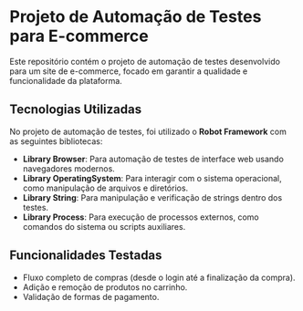 # Projeto de Automação de Testes para E-commerce

Este repositório contém o projeto de automação de testes desenvolvido para um site de e-commerce, focado em garantir a qualidade e funcionalidade da plataforma.

## Tecnologias Utilizadas

No projeto de automação de testes, foi utilizado o **Robot Framework** com as seguintes bibliotecas:

- **Library Browser**: Para automação de testes de interface web usando navegadores modernos.
- **Library OperatingSystem**: Para interagir com o sistema operacional, como manipulação de arquivos e diretórios.
- **Library String**: Para manipulação e verificação de strings dentro dos testes.
- **Library Process**: Para execução de processos externos, como comandos do sistema ou scripts auxiliares.

## Funcionalidades Testadas
- Fluxo completo de compras (desde o login até a finalização da compra).
- Adição e remoção de produtos no carrinho.
- Validação de formas de pagamento.

